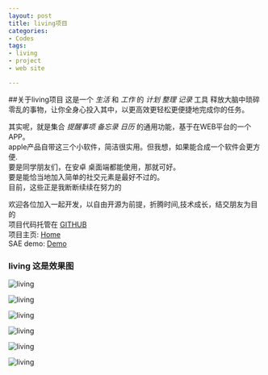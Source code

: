 ```yaml
---
layout: post
title: living项目
categories:
- Codes
tags:
- living
- project
- web site

---
```



##关于living项目
这是一个 *生活* 和 *工作* 的 *计划* *整理* *记录* 工具 释放大脑中琐碎零乱的事物，让你全身心投入其中，以更高效更轻松更便捷地完成你的任务。

其实呢，就是集合 *提醒事项* *备忘录* *日历* 的通用功能，基于在WEB平台的一个APP。    
apple产品自带这三个小软件，简洁很实用。但我想，如果能合成一个软件会更方便.    
要是同学朋友们，在安卓 桌面端都能使用，那就可好。    
要是能恰当地加入简单的社交元素是最好不过的。    
目前，这些正是我断断续续在努力的

欢迎各位加入一起开发，以自由开源为前提，折腾时间,技术成长，结交朋友为目的    
项目代码托管在 [GITHUB](https://github.com/supgeek-rod/living)    
项目主页: [Home](https://supgeek-rod.github.io/living)    
SAE demo: [Demo](http://supliving.sinaapp.com)


### living 这是效果图
![living](../../../../post_pic/living/home1.png)

![living](../../../../post_pic/living/home2.png)

![living](../../../../post_pic/living/login.png)

![living](../../../../post_pic/living/center.png)

![living](../../../../post_pic/living/note.png)

![living](../../../../post_pic/living/account.png)
